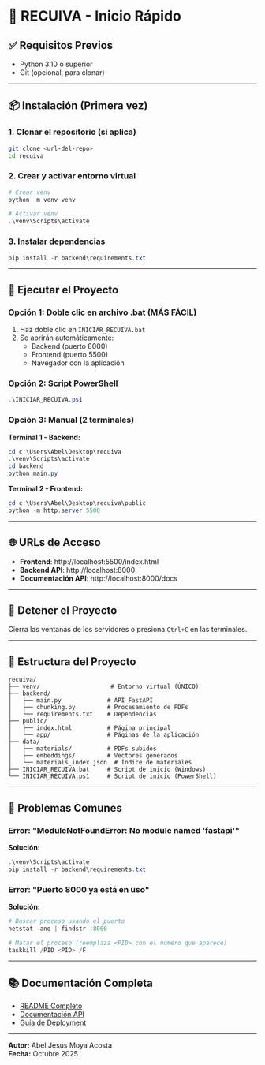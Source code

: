 # 🚀 RECUIVA - Inicio Rápido

## ✅ Requisitos Previos

- Python 3.10 o superior
- Git (opcional, para clonar)

---

## 📦 Instalación (Primera vez)

### 1. Clonar el repositorio (si aplica)
```bash
git clone <url-del-repo>
cd recuiva
```

### 2. Crear y activar entorno virtual
```powershell
# Crear venv
python -m venv venv

# Activar venv
.\venv\Scripts\activate
```

### 3. Instalar dependencias
```powershell
pip install -r backend\requirements.txt
```

---

## 🎯 Ejecutar el Proyecto

### **Opción 1: Doble clic en archivo .bat** (MÁS FÁCIL)

1. Haz doble clic en `INICIAR_RECUIVA.bat`
2. Se abrirán automáticamente:
   - Backend (puerto 8000)
   - Frontend (puerto 5500)
   - Navegador con la aplicación

### **Opción 2: Script PowerShell**

```powershell
.\INICIAR_RECUIVA.ps1
```

### **Opción 3: Manual (2 terminales)**

**Terminal 1 - Backend:**
```powershell
cd c:\Users\Abel\Desktop\recuiva
.\venv\Scripts\activate
cd backend
python main.py
```

**Terminal 2 - Frontend:**
```powershell
cd c:\Users\Abel\Desktop\recuiva\public
python -m http.server 5500
```

---

## 🌐 URLs de Acceso

- **Frontend**: http://localhost:5500/index.html
- **Backend API**: http://localhost:8000
- **Documentación API**: http://localhost:8000/docs

---

## 🛑 Detener el Proyecto

Cierra las ventanas de los servidores o presiona `Ctrl+C` en las terminales.

---

## 📁 Estructura del Proyecto

```
recuiva/
├── venv/                    # Entorno virtual (ÚNICO)
├── backend/
│   ├── main.py             # API FastAPI
│   ├── chunking.py         # Procesamiento de PDFs
│   └── requirements.txt    # Dependencias
├── public/
│   ├── index.html          # Página principal
│   └── app/                # Páginas de la aplicación
├── data/
│   ├── materials/          # PDFs subidos
│   ├── embeddings/         # Vectores generados
│   └── materials_index.json  # Índice de materiales
├── INICIAR_RECUIVA.bat     # Script de inicio (Windows)
└── INICIAR_RECUIVA.ps1     # Script de inicio (PowerShell)
```

---

## 🔧 Problemas Comunes

### Error: "ModuleNotFoundError: No module named 'fastapi'"

**Solución:**
```powershell
.\venv\Scripts\activate
pip install -r backend\requirements.txt
```

### Error: "Puerto 8000 ya está en uso"

**Solución:**
```powershell
# Buscar proceso usando el puerto
netstat -ano | findstr :8000

# Matar el proceso (reemplaza <PID> con el número que aparece)
taskkill /PID <PID> /F
```

---

## 📚 Documentación Completa

- [README Completo](README_COMPLETO.md)
- [Documentación API](docs/api-migration.md)
- [Guía de Deployment](docs/DEPLOYMENT_GUIDE.md)

---

**Autor:** Abel Jesús Moya Acosta  
**Fecha:** Octubre 2025
